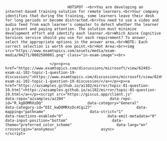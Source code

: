 <p class="card-text">
							
								HOTSPOT -<br>You are developing an internet-based training solution for remote learners.<br>Your company identifies that during the training, some learners leave their desk for long periods or become distracted.<br>You need to use a video and audio feed from each learner's computer to detect whether the learner is present and paying attention. The solution must minimize development effort and identify each learner.<br>Which Azure Cognitive Services service should you use for each requirement? To answer, select the appropriate options in the answer area.<br>NOTE: Each correct selection is worth one point.<br>Hot Area:<br><img src="https://www.examtopics.com/assets/media/exam-media/04271/0002500001.png" class="in-exam-image"><br>
							
						</p><p><a href="https://www.examtopics.com/discussions/microsoft/view/62493-exam-ai-102-topic-1-question-19-discussion/">https://www.examtopics.com/discussions/microsoft/view/62493-exam-ai-102-topic-1-question-19-discussion/</a></p><p><a href="https://azsamples.github.io/ai102/mirror/topic-01-question-19.html">https://azsamples.github.io/ai102/mirror/topic-01-question-19.html</a></p><script src="https://giscus.app/client.js"                    data-repo="azsamples/az204"                    data-repo-id="R_kgDOMRXzDQ"                    data-category="General"                    data-category-id="DIC_kwDOMRXzDc4Cgi27"                    data-mapping="pathname"                    data-strict="1"                    data-reactions-enabled="0"                    data-emit-metadata="0"                    data-input-position="bottom"                    data-theme="preferred_color_scheme"                    data-lang="en"                    crossorigin="anonymous"                    async>                    </script>